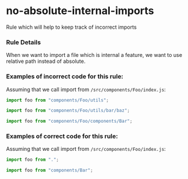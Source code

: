 # no-absolute-internal-imports

Rule which will help to keep track of incorrect imports

### Rule Details

When we want to import a file which is internal a feature, we want to use relative path instead of absolute.

### Examples of **incorrect** code for this rule:

Assuming that we call import from `/src/components/Foo/index.js`:
```js
import foo from "components/Foo/utils";
```

```js
import foo from "components/Foo/utils/bar/baz";
```

```js
import foo from "components/Foo/components/Bar";
```

### Examples of **correct** code for this rule:

Assuming that we call import from `/src/components/Foo/index.js`:

```js
import foo from ".";
```

```js
import foo from "components/Bar";
```

